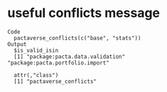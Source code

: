 # useful conflicts message

    Code
      pactaverse_conflicts(c("base", "stats"))
    Output
      $is_valid_isin
      [1] "package:pacta.data.validation"  "package:pacta.portfolio.import"
      
      attr(,"class")
      [1] "pactaverse_conflicts"

